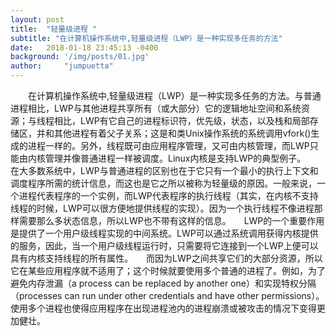 ```yaml
---
layout: post
title:  "轻量级进程 "
subtitle: "在计算机操作系统中,轻量级进程（LWP）是一种实现多任务的方法"
date:   2018-01-18 23:45:13 -0400
background: '/img/posts/01.jpg'
author:     "jumpuetta"
---
```



　　在计算机操作系统中,轻量级进程（LWP）是一种实现多任务的方法。与普通进程相比，LWP与其他进程共享所有（或大部分）它的逻辑地址空间和系统资源；与线程相比，LWP有它自己的进程标识符，优先级，状态，以及栈和局部存储区，并和其他进程有着父子关系；这是和类Unix操作系统的系统调用vfork()生成的进程一样的。另外，线程既可由应用程序管理，又可由内核管理，而LWP只能由内核管理并像普通进程一样被调度。Linux内核是支持LWP的典型例子。　　在大多数系统中，LWP与普通进程的区别也在于它只有一个最小的执行上下文和调度程序所需的统计信息，而这也是它之所以被称为轻量级的原因。一般来说，一个进程代表程序的一个实例，而LWP代表程序的执行线程（其实，在内核不支持线程的时候，LWP可以很方便地提供线程的实现）。因为一个执行线程不像进程那样需要那么多状态信息，所以LWP也不带有这样的信息。　　LWP的一个重要作用是提供了一个用户级线程实现的中间系统。LWP可以通过系统调用获得内核提供的服务，因此，当一个用户级线程运行时，只需要将它连接到一个LWP上便可以具有内核支持线程的所有属性。　　而因为LWP之间共享它们的大部分资源，所以它在某些应用程序就不适用了；这个时候就要使用多个普通的进程了。例如，为了避免内存泄漏（a process can be replaced by another one）和实现特权分隔（processes can run under other credentials and have other permissions）。　　使用多个进程也使得应用程序在出现进程池内的进程崩溃或被攻击的情况下变得更加健壮。

